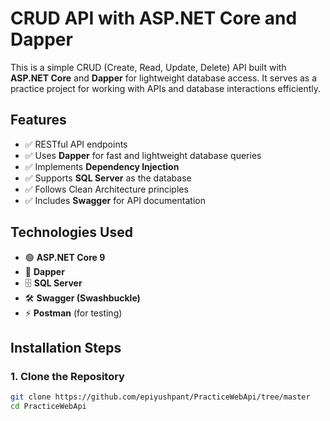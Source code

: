 # CRUD API with ASP.NET Core and Dapper

This is a simple CRUD (Create, Read, Update, Delete) API built with **ASP.NET Core** and **Dapper** for lightweight database access. It serves as a practice project for working with APIs and database interactions efficiently.

## **Features**
- ✅ RESTful API endpoints
- ✅ Uses **Dapper** for fast and lightweight database queries
- ✅ Implements **Dependency Injection**
- ✅ Supports **SQL Server** as the database
- ✅ Follows Clean Architecture principles
- ✅ Includes **Swagger** for API documentation

## **Technologies Used**
- 🟢 **ASP.NET Core 9**
- 🔵 **Dapper**
- 🗄 **SQL Server**
- 🛠 **Swagger (Swashbuckle)**
- ⚡ **Postman** (for testing)

## **Installation Steps**

### **1. Clone the Repository**
```sh
git clone https://github.com/epiyushpant/PracticeWebApi/tree/master
cd PracticeWebApi
